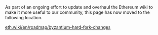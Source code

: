As part of an ongoing effort to update and overhaul the Ethereum wiki to make it more useful to our community, this page has now moved to the following location.

[eth.wiki/en/roadmap/byzantium-hard-fork-changes](https://eth.wiki/en/roadmap/byzantium-hard-fork-changes)